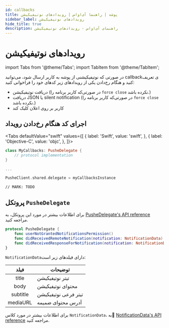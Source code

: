 ```yaml
---
id: callbacks
title: پوشه | راهنما آی‌اواس | رویدادهای نوتیفیکیشن
sidebar_label: رویدادهای نوتیفیکیشن
hide_title: true
description: راهنمای آی‌اواس - رویدادهای نوتیفیکیشن
---
```


# رویدادهای نوتیفیکیشن

import Tabs from '@theme/Tabs';
import TabItem from '@theme/TabItem';

در صورتی که نوتیفیکیشنی از پوشه به کاربر ارسال شود،
می‌توانید callbackی تعریف‌ کنید و هنگام رخ‌دادن یکی از رویدادهای زیر کدهای خود را فراخوانی کنید:
* دریافت نوتیفیکیشن (در صورتی‌که کاربر برنامه را `force close` نکرده باشد.)
* دریافت JSON یا silent notification (در صورتی‌که کاربر برنامه را `force close` نکرده باشد.)
* کاربر بر روی اعلان کلیک کند

## اجرای کد هنگام رخ‌دادن رویداد

<Tabs
  defaultValue="swift"
  values={[
    { label: 'Swift', value: 'swift', },
    { label: 'Objective-C', value: 'objc', },
  ]}>

<TabItem value="swift">

```swift
class MyCallbacks: PusheDelegate {
    // protocol implementation
}

...

PusheClient.shared.delegate = myCallbacksInstance
```

</TabItem>

<TabItem value="objc">

```objc
// MARK: TODO
```

</TabItem>

</Tabs>

## پروتکل `PusheDelegate`

برای اطلاعات بیشتر در مورد این پروتکل، به [PusheDelegate's API reference](/docs/ios/pushe-delegate) مراجعه کنید.

```swift
protocol PusheDelegate {
    func userNotGrantedNotificationsPermission()
    func didReceivedRemoteNotification(notification: NotificationData)
    func didReceivedResponseForNotification(notification: NotificationData)
}
```

`NotificationData`دارای فیلدهای زیر است:

|فیلد|توضیحات|
|:--:|--|
|title|تیتر نوتیفیکیشن|
|body|محتوای نوتیفیکیشن|
|subtitle|تیتر فرعی نوتیفیکیشن|
|mediaURL|آدرس محتوای ضمیمه|

برای اطلاعات بیشتر در مورد کلاس `NotificationData`، به [ٔNotificationData's API reference](/docs/ios/notification-data) مراجعه کنید.
